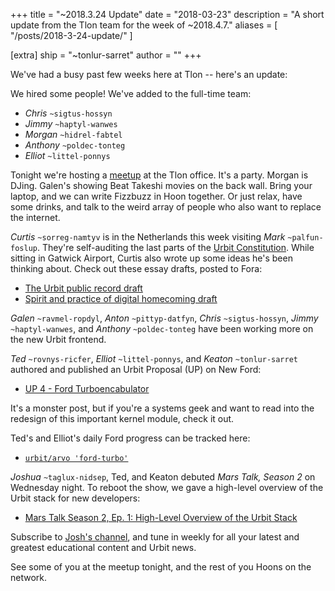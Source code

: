 +++
title = "~2018.3.24 Update"
date = "2018-03-23"
description = "A short update from the Tlon team for the week of ~2018.4.7."
aliases = [ "/posts/2018-3-24-update/" ]

[extra]
ship = "~tonlur-sarret"
author = ""
+++

We've had a busy past few weeks here at Tlon -- here's an update:

We hired some people! We've added to the full-time team:

- _Chris_ `~sigtus-hossyn`
- _Jimmy_ `~haptyl-wanwes`
- _Morgan_ `~hidrel-fabtel`
- _Anthony_ `~poldec-tonteg`
- _Elliot_ `~littel-ponnys`

Tonight we're hosting a [meetup](https://www.meetup.com/urbit-sf/events/248852261/) at the Tlon office. It's a party.
Morgan is DJing. Galen's showing Beat Takeshi movies on the back wall. Bring your laptop, and we can write Fizzbuzz in
Hoon together. Or just relax, have some drinks, and talk to the weird array of people who also want to replace the
internet.

_Curtis_ `~sorreg-namtyv` is in the Netherlands this week visiting _Mark_ `~palfun-foslup`. They're self-auditing the
last parts of the [Urbit Constitution](https://github.com/urbit/constitution). While sitting in Gatwick Airport, Curtis
also wrote up some ideas he's been thinking about. Check out these essay drafts, posted to Fora:

- [The Urbit public record draft](https://fora.urbit.org/posts/~2018.3.23..03.42.41..ab6d~)
- [Spirit and practice of digital homecoming draft](https://fora.urbit.org/posts/~2018.3.22..19.46.35..3499~)

_Galen_ `~ravmel-ropdyl`, _Anton_ `~pittyp-datfyn`, _Chris_ `~sigtus-hossyn`, _Jimmy_ `~haptyl-wanwes`, and _Anthony_
`~poldec-tonteg` have been working more on the new Urbit frontend.

_Ted_ `~rovnys-ricfer`, _Elliot_ `~littel-ponnys`, and _Keaton_ `~tonlur-sarret` authored and published an Urbit Proposal
(UP) on New Ford:

- [UP 4 - Ford Turboencabulator](https://fora.urbit.org/posts/~2018.3.15..04.24.35..a47f~)

It's a monster post, but if you're a systems geek and want to read into the redesign of this important kernel module,
check it out.

Ted's and Elliot's daily Ford progress can be tracked here:

- [`urbit/arvo 'ford-turbo'`](https://github.com/urbit/arvo/tree/ford-turbo)

_Joshua_ `~taglux-nidsep`, Ted, and Keaton debuted _Mars Talk, Season 2_ on Wednesday night. To reboot the show, we gave
a high-level overview of the Urbit stack for new developers:

- [Mars Talk Season 2, Ep. 1: High-Level Overview of the Urbit Stack](https://www.youtube.com/watch?v=UaRZVxthVeY)

Subscribe to [Josh's channel](https://www.youtube.com/channel/UC3c0F4NhOD1LT5A1ShXEWiQ), and tune in weekly for all your
latest and greatest educational content and Urbit news.

See some of you at the meetup tonight, and the rest of you Hoons on the network.
